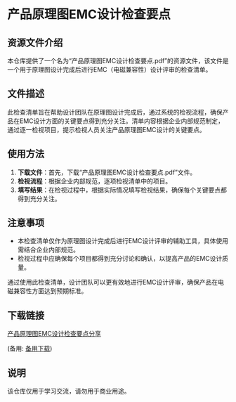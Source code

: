# 产品原理图EMC设计检查要点

## 资源文件介绍

本仓库提供了一个名为“产品原理图EMC设计检查要点.pdf”的资源文件，该文件是一个用于原理图设计完成后进行EMC（电磁兼容性）设计评审的检查清单。

## 文件描述

此检查清单旨在帮助设计团队在原理图设计完成后，通过系统的检视流程，确保产品在EMC设计方面的关键要点得到充分关注。清单内容根据企业内部规范制定，通过逐一检视项目，提示检视人员关注产品原理图EMC设计的关键要点。

## 使用方法

1. **下载文件**：首先，下载“产品原理图EMC设计检查要点.pdf”文件。
2. **检视流程**：根据企业内部规范，逐项检视清单中的项目。
3. **填写结果**：在检视过程中，根据实际情况填写检视结果，确保每个关键要点都得到充分关注。

## 注意事项

- 本检查清单仅作为原理图设计完成后进行EMC设计评审的辅助工具，具体使用需结合企业内部规范。
- 检视过程中应确保每个项目都得到充分讨论和确认，以提高产品的EMC设计质量。

通过使用此检查清单，设计团队可以更有效地进行EMC设计评审，确保产品在电磁兼容性方面达到预期标准。

## 下载链接
[产品原理图EMC设计检查要点分享](https://pan.quark.cn/s/9a06a0dde221) 

(备用: [备用下载](https://pan.baidu.com/s/1GaQrDV4LS8d4HL0pQoAy9w?pwd=1234))

## 说明

该仓库仅用于学习交流，请勿用于商业用途。
